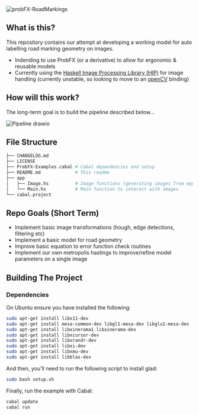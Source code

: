 ![probFX-RoadMarkings](https://user-images.githubusercontent.com/44177991/196529156-eb616529-baff-4b82-b078-9d083787d3cf.png)

## What is this?
This repository contains our attempt at developing a working model for auto labelling road marking geometry on images.
- Indending to use ProbFX (or a derivative) to allow for ergonomic & reusable models
- Currently using the [Haskell Image Processing Library (HIP)](https://github.com/lehins/hip) for image handling (currently unstable, so looking to move to an [openCV](https://opencv.org/) binding)

## How will this work?
The long-term goal is to build the pipeline described below...

![Pipeline drawio](https://user-images.githubusercontent.com/44177991/196551636-ffc268d2-25db-4bad-8f2f-d19663754dfd.png)


## File Structure
```bash
├── CHANGELOG.md
├── LICENSE
├── ProbFX-Examples.cabal # Cabal dependencies and setup
├── README.md             # This readme
├── app
│   ├── Image.hs          # Image functions (generating images from equations parameterised by samples from model)
│   └── Main.hs           # Main function to interact with images
└── cabal.project
```

## Repo Goals (Short Term)
- Implement basic image transformations (hough, edge detections, filtering etc)
- Implement a basic model for road geometry
- Improve basic equation to error function check routines
- Implement our own metropolis hastings to improve/refine model parameters on a single image


## Building The Project
### Dependencies
On Ubuntu ensure you have installed the following:
```bash
sudo apt-get install libx11-dev
sudo apt-get install mesa-common-dev libgl1-mesa-dev libglu1-mesa-dev
sudo apt-get install libxinerama1 libxinerama-dev
sudo apt-get install libxcursor-dev
sudo apt-get install libxrandr-dev
sudo apt-get install libxi-dev
sudo apt-get install libxmu-dev
sudo apt-get install libblas-dev
```

And then, you'll need to run the following script to install glad:
```bash
sudo bash setup.sh
```

Finally, run the example with Cabal:
```bash
cabal update
cabal run
```